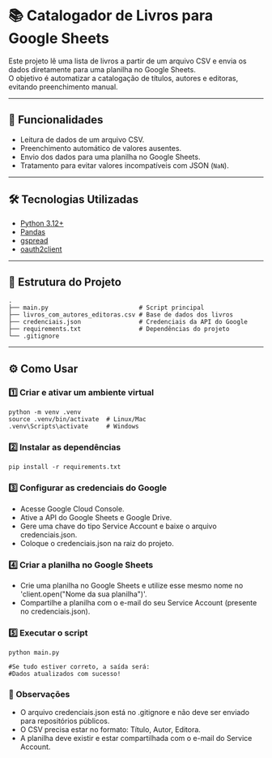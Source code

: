 # 📚 Catalogador de Livros para Google Sheets

Este projeto lê uma lista de livros a partir de um arquivo CSV e envia os dados diretamente para uma planilha no Google Sheets.  
O objetivo é automatizar a catalogação de títulos, autores e editoras, evitando preenchimento manual.

---

## 🚀 Funcionalidades
- Leitura de dados de um arquivo CSV.
- Preenchimento automático de valores ausentes.
- Envio dos dados para uma planilha no Google Sheets.
- Tratamento para evitar valores incompatíveis com JSON (`NaN`).

---

## 🛠️ Tecnologias Utilizadas
- [Python 3.12+](https://www.python.org/)
- [Pandas](https://pandas.pydata.org/)
- [gspread](https://docs.gspread.org/en/latest/)
- [oauth2client](https://pypi.org/project/oauth2client/)

---

## 📂 Estrutura do Projeto
```
.
├── main.py                         # Script principal
├── livros_com_autores_editoras.csv # Base de dados dos livros
├── credenciais.json                # Credenciais da API do Google 
├── requirements.txt                # Dependências do projeto
└── .gitignore
```
---

## ⚙️ Como Usar

### 1️⃣ Criar e ativar um ambiente virtual
```
python -m venv .venv
source .venv/bin/activate  # Linux/Mac
.venv\Scripts\activate     # Windows
```

### 2️⃣ Instalar as dependências
```
pip install -r requirements.txt
```
### 3️⃣ Configurar as credenciais do Google

- Acesse Google Cloud Console.
- Ative a API do Google Sheets e Google Drive.
- Gere uma chave do tipo Service Account e baixe o arquivo credenciais.json.
- Coloque o credenciais.json na raiz do projeto.

### 4️⃣ Criar a planilha no Google Sheets

- Crie uma planilha no Google Sheets e utilize esse mesmo nome no 'client.open("Nome da sua planilha")'.
- Compartilhe a planilha com o e-mail do seu Service Account (presente no credenciais.json).

### 5️⃣ Executar o script
```
python main.py

#Se tudo estiver correto, a saída será:
#Dados atualizados com sucesso!
```
### 📌 Observações

- O arquivo credenciais.json está no .gitignore e não deve ser enviado para repositórios públicos.
- O CSV precisa estar no formato: Título, Autor, Editora.
- A planilha deve existir e estar compartilhada com o e-mail do Service Account.
